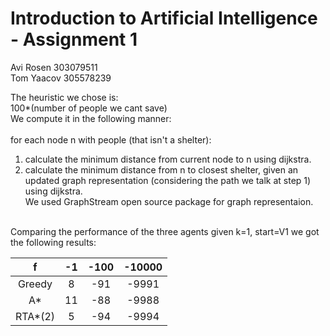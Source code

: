 # Introduction to Artificial Intelligence - Assignment 1
Avi Rosen 303079511<br>
Tom Yaacov 305578239<br>

The heuristic we chose is:<br>
100*(number of people we cant save)<br>
We compute it in the following manner:<br>
<br>
for each node n with people (that isn't a shelter):<br>
1. calculate the minimum distance from current node to n using dijkstra.<br>
2. calculate the minimum distance from n to closest shelter, given an updated graph representation (considering the path we talk at step 1) using dijkstra.<br>
We used GraphStream open source package for graph representaion.
<br><br>

Comparing the performance of the three agents given k=1, start=V1 we got the following results:<br>

| f | -1 | -100 | -10000 |
| :---: | :---: | :---: | :---: |
| Greedy | 8 | -91 | -9991 |
| A* | 11 | -88 | -9988 |
| RTA*(2) | 5 | -94 | -9994 |
